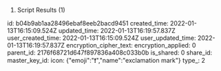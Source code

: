1. Script Results (1)

id: b04b9ab1aa28496ebaf8eeb2bacd9451
created_time: 2022-01-13T16:15:09.524Z
updated_time: 2022-01-13T16:19:57.837Z
user_created_time: 2022-01-13T16:15:09.524Z
user_updated_time: 2022-01-13T16:19:57.837Z
encryption_cipher_text: 
encryption_applied: 0
parent_id: 2176f68721d647f897836a408c033b0b
is_shared: 0
share_id: 
master_key_id: 
icon: {"emoji":"❗","name":"exclamation mark"}
type_: 2